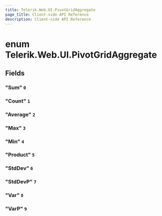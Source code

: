 ```yaml
---
title: Telerik.Web.UI.PivotGridAggregate
page_title: Client-side API Reference
description: Client-side API Reference
---
```


# enum Telerik.Web.UI.PivotGridAggregate

## Fields

### "Sum" `0`

### "Count" `1`

### "Average" `2`

### "Max" `3`

### "Min" `4`

### "Product" `5`

### "StdDev" `6`

### "StdDevP" `7`

### "Var" `8`

### "VarP" `9`


